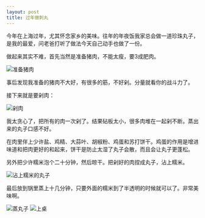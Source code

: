 ```yaml
---
layout: post
title: 过年做刺丸
---
```


今年在上海过年，尤其怀念家乡的美味。往年的年夜饭我家总会做一道珍珠丸子，是我的最爱，问老爸打听了做法今天自己动手也做了一份。

<!-- more -->

做起来其实不难，首先当然是准备猪肉，不能太瘦，要3成肥肉。

![准备猪肉][pork]

事后发现我准备的猪肉不大好，有很多的筋，不好剁。分量就看你的战斗力了。

接下来就是要剁肉：

![剁肉][chop]

我太贪心了，把所有的肉一次剁了。结果砧板太小，很多肉堆在一起剁不断。蒸出来的丸子口感不好。

在肉里伴上少许盐、鸡精、大蒜叶、胡椒粉、鸡蛋和苏打饼干。鸡蛋的作用是增进味道和把肉更好的和起来，饼干是防止太湿了丸子会散，而且会让丸子更蓬松。

另外把少许糯米泡个二十分钟，然后晾干。把剁好的肉捏成丸子，沾上糯米。

![沾上糯米的丸子][meatball]

最后放到锅里蒸上十几分钟，只要外面的糯米到了半透明的时候就可以了。非常美味啊。

![蒸丸子][steam]
![上桌][dish]

[pork]: http://pic.yupoo.com/tdsparow/AOPHzkMN/medium.jpg
[chop]: http://pic.yupoo.com/tdsparow/AOO9IRpO/medium.jpg
[meatball]: http://pic.yupoo.com/tdsparow/AOO9ICDP/medium.jpg
[steam]: http://pic.yupoo.com/tdsparow/AOO9IoFx/medium.jpg
[dish]: http://pic.yupoo.com/tdsparow/AOO9IaOH/medium.jpg
